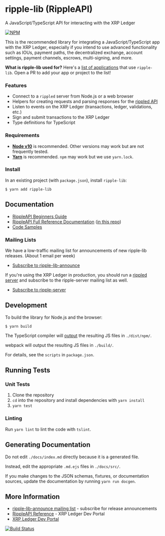 # ripple-lib (RippleAPI)

A JavaScript/TypeScript API for interacting with the XRP Ledger

[![NPM](https://nodei.co/npm/ripple-lib.png)](https://www.npmjs.org/package/ripple-lib)

This is the recommended library for integrating a JavaScript/TypeScript app with the XRP Ledger, especially if you intend to use advanced functionality such as IOUs, payment paths, the decentralized exchange, account settings, payment channels, escrows, multi-signing, and more.

**What is ripple-lib used for?** Here's a [list of applications](APPLICATIONS.md) that use `ripple-lib`. Open a PR to add your app or project to the list!

### Features

+ Connect to a `rippled` server from Node.js or a web browser
+ Helpers for creating requests and parsing responses for the [rippled API](https://developers.ripple.com/rippled-api.html)
+ Listen to events on the XRP Ledger (transactions, ledger, validations, etc.)
+ Sign and submit transactions to the XRP Ledger
+ Type definitions for TypeScript

### Requirements

+ **[Node v10](https://nodejs.org/)** is recommended. Other versions may work but are not frequently tested.
+ **[Yarn](https://yarnpkg.com/)** is recommended. `npm` may work but we use `yarn.lock`.

### Install

In an existing project (with `package.json`), install `ripple-lib`:
```
$ yarn add ripple-lib
```

## Documentation

+ [RippleAPI Beginners Guide](https://xrpl.org/get-started-with-rippleapi-for-javascript.html)
+ [RippleAPI Full Reference Documentation](https://xrpl.org/rippleapi-reference.html) ([in this repo](https://github.com/ripple/ripple-lib/blob/develop/docs/index.md))
+ [Code Samples](https://github.com/ripple/ripple-lib/tree/develop/docs/samples)

### Mailing Lists

We have a low-traffic mailing list for announcements of new ripple-lib releases. (About 1 email per week)

+ [Subscribe to ripple-lib-announce](https://groups.google.com/forum/#!forum/ripple-lib-announce)

If you're using the XRP Ledger in production, you should run a [rippled server](https://github.com/ripple/rippled) and subscribe to the ripple-server mailing list as well.

+ [Subscribe to ripple-server](https://groups.google.com/forum/#!forum/ripple-server)

## Development

To build the library for Node.js and the browser:
```
$ yarn build
```

The TypeScript compiler will [output](./tsconfig.json#L7) the resulting JS files in `./dist/npm/`.

webpack will output the resulting JS files in `./build/`.

For details, see the `scripts` in `package.json`.

## Running Tests

### Unit Tests

1. Clone the repository
2. `cd` into the repository and install dependencies with `yarn install`
3. `yarn test`

### Linting

Run `yarn lint` to lint the code with `tslint`.

## Generating Documentation

Do not edit `./docs/index.md` directly because it is a generated file.

Instead, edit the appropriate `.md.ejs` files in `./docs/src/`.

If you make changes to the JSON schemas, fixtures, or documentation sources, update the documentation by running `yarn run docgen`.

## More Information

+ [ripple-lib-announce mailing list](https://groups.google.com/forum/#!forum/ripple-lib-announce) - subscribe for release announcements
+ [RippleAPI Reference](https://xrpl.org/rippleapi-reference.html) - XRP Ledger Dev Portal
+ [XRP Ledger Dev Portal](https://xrpl.org/)

 [![Build Status](https://travis-ci.org/ripple/ripple-lib.svg?branch=master)](https://travis-ci.org/ripple/ripple-lib)
